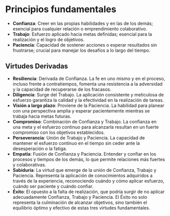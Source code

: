 # Principios fundamentales

- **Confianza**: Creer en las propias habilidades y en las de los demás; esencial para cualquier relación o emprendimiento colaborativo.
- **Trabajo**: Esfuerzo aplicado hacia metas definidas; esencial para la realización y el logro de objetivos.
- **Paciencia**: Capacidad de sostener acciones o esperar resultados sin frustrarse; crucial para manejar los desafíos a lo largo del tiempo.

## Virtudes Derivadas

- **Resiliencia**: Derivada de Confianza. La fe en uno mismo y en el proceso, incluso frente a contratiempos, fomenta una resistencia a la adversidad y la capacidad de recuperarse de los fracasos.
- **Diligencia**: Surge del Trabajo. La aplicación consistente y meticulosa de esfuerzo garantiza la calidad y la efectividad en la realización de tareas.
- **Visión a largo plazo**: Proviene de la Paciencia. La habilidad para planear con una perspectiva amplia y esperar pacientemente mientras se trabaja hacia metas futuras.
- **Compromiso**: Combinación de Confianza y Trabajo. La confianza en una meta y el esfuerzo continuo para alcanzarla resultan en un fuerte compromiso con los objetivos establecidos.
- **Perseverancia**: Unión de Trabajo y Paciencia. La capacidad de mantener el esfuerzo continuo en el tiempo sin ceder ante la desesperación o la fatiga.
- **Empatía**: Fusión de Confianza y Paciencia. Entender y confiar en los procesos y tiempos de los demás, lo que permite relaciones más fuertes y colaborativas.
- **Sabiduría**: La virtud que emerge de la unión de Confianza, Trabajo y Paciencia. Representa la aplicación de conocimientos adquiridos a través de la experiencia, reconociendo cuándo y cómo aplicar esfuerzo, cuándo ser paciente y cuándo confiar.
- **Éxito**: El opuesto a la falta de realización, que podría surgir de no aplicar adecuadamente Confianza, Trabajo y Paciencia. El Éxito no solo representa la culminación de alcanzar objetivos, sino también el equilibrio óptimo y efectivo de estas tres virtudes fundamentales.